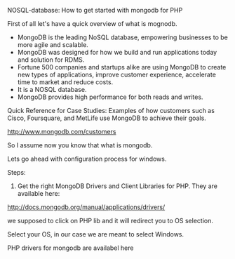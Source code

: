 NOSQL-database: How to get started with mongodb for PHP


 First of all let's have a quick overview of what is mognodb.

 - MongoDB is the leading NoSQL database, empowering businesses to be more agile and scalable. 
 - MongoDB was designed for how we build and run applications today and solution for RDMS.
 - Fortune 500 companies and startups alike are using MongoDB to create new types of applications, improve customer experience, accelerate time to market and reduce costs.
 - It is a NOSQL database.
 - MongoDB provides high performance for both reads and writes.



 Quick Reference for Case Studies: Examples of how customers such as Cisco, Foursquare, and MetLife use MongoDB to achieve their goals.

 http://www.mongodb.com/customers


 So I assume now you know that what is mongodb. 

  Lets go ahead with configuration process for windows. 

 Steps:

 1. Get the right MongoDB Drivers and Client Libraries for PHP. They are available here:

 http://docs.mongodb.org/manual/applications/drivers/

  we supposed to click on PHP lib and it will redirect you to OS selection. 

   Select your OS, in our case we are meant to select Windows. 

   PHP drivers for mongodb are availabel here 








